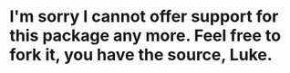 # I'm sorry I cannot offer support for this package any more. Feel free to fork it, you have the source, Luke.
